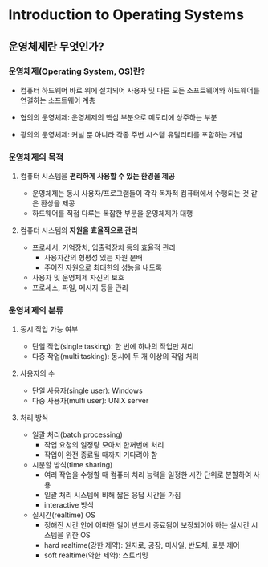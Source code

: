 # Introduction to Operating Systems

## 운영체제란 무엇인가?

### 운영체제(Operating System, OS)란?

* 컴퓨터 하드웨어 바로 위에 설치되어 사용자 및 다른 모든 소프트웨어와 하드웨어를 연결하는 소프트웨어 계층

* 협의의 운영체제: 운영체제의 핵심 부분으로 메모리에 상주하는 부분

* 광의의 운영체제: 커널 뿐 아니라 각종 주변 시스템 유틸리티를 포함하는 개념

### 운영체제의 목적

1. 컴퓨터 시스템을 **편리하게 사용할 수 있는 환경을 제공**
    * 운영체제는 동시 사용자/프로그램들이 각각 독자적 컴퓨터에서 수행되는 것 같은 환상을 제공
    * 하드웨어를 직접 다루는 복잡한 부분을 운영체제가 대행

2. 컴퓨터 시스템의 **자원을 효율적으로 관리**
    * 프로세서, 기억장치, 입출력장치 등의 효율적 관리
        * 사용자간의 형평성 있는 자원 분배
        * 주어진 자원으로 최대한의 성능을 내도록
    * 사용자 및 운영체제 자신의 보호
    * 프로세스, 파일, 메시지 등을 관리

### 운영체제의 분류

1. 동시 작업 가능 여부
    * 단일 작업(single tasking): 한 번에 하나의 작업만 처리
    * 다중 작업(multi tasking): 동시에 두 개 이상의 작업 처리

2. 사용자의 수
    * 단일 사용자(single user): Windows
    * 다중 사용자(multi user): UNIX server

3. 처리 방식
    * 일괄 처리(batch processing)
        * 작업 요청의 일정량 모아서 한꺼번에 처리
        * 작업이 완전 종료될 때까지 기다려야 함
    * 시분할 방식(time sharing)
        * 여러 작업을 수행할 때 컴퓨터 처리 능력을 일정한 시간 단위로 분할하여 사용
        * 일괄 처리 시스템에 비해 짧은 응답 시간을 가짐
        * interactive 방식
    * 실시간(realtime) OS
        * 정해진 시간 안에 어떠한 일이 반드시 종료됨이 보장되어야 하는 실시간 시스템을 위한 OS
        * hard realtime(강한 제약): 원자로, 공장, 미사일, 반도체, 로봇 제어
        * soft realtime(약한 제약): 스트리밍
